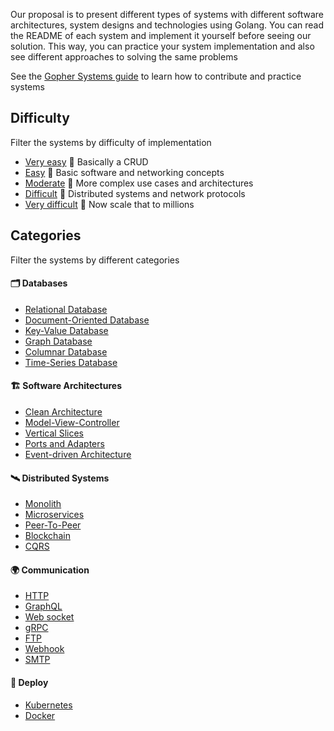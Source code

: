 Our proposal is to present different types of systems with different software architectures, system designs and technologies using Golang.
You can read the README of each system and implement it yourself before seeing our solution. This way, you can practice your system implementation
and also see different approaches to solving the same problems

See the [Gopher Systems guide](https://github.com/gopher-systems/guide) to learn how to contribute and practice systems

## Difficulty

Filter the systems by difficulty of implementation

- [Very easy](https://github.com/orgs/gopher-systems/repositories?q=topic:very-easy) 🦎 Basically a CRUD
- [Easy](https://github.com/orgs/gopher-systems/repositories?q=topic:easy) 🐢 Basic software and networking concepts
- [Moderate](https://github.com/orgs/gopher-systems/repositories?q=topic:moderate) 🐸 More complex use cases and architectures
- [Difficult](https://github.com/orgs/gopher-systems/repositories?q=topic:difficult) 🐊 Distributed systems and network protocols
- [Very difficult](https://github.com/orgs/gopher-systems/repositories?q=topic:very-difficult) 🦖 Now scale that to millions

## Categories

Filter the systems by different categories

#### 🗂️ Databases

- [Relational Database](https://github.com/orgs/gopher-systems/repositories?q=topic:relational-db)
- [Document-Oriented Database](https://github.com/orgs/gopher-systems/repositories?q=topic:document-db)
- [Key-Value Database](https://github.com/orgs/gopher-systems/repositories?q=topic:key-value-db)
- [Graph Database](https://github.com/orgs/gopher-systems/repositories?q=topic:graph-db)
- [Columnar Database](https://github.com/orgs/gopher-systems/repositories?q=topic:columnar-db)
- [Time-Series Database](https://github.com/orgs/gopher-systems/repositories?q=topic:time-series-db)

#### 🏗️ Software Architectures

- [Clean Architecture](https://github.com/orgs/gopher-systems/repositories?q=topic:clean-architecture)
- [Model-View-Controller](https://github.com/orgs/gopher-systems/repositories?q=topic:model-view-controller)
- [Vertical Slices](https://github.com/orgs/gopher-systems/repositories?q=topic:vertical-slices)
- [Ports and Adapters](https://github.com/orgs/gopher-systems/repositories?q=topic:ports-and-adapters)
- [Event-driven Architecture](https://github.com/orgs/gopher-systems/repositories?q=topic:event-driven-architecture)

#### 🛰️ Distributed Systems

- [Monolith](https://github.com/orgs/gopher-systems/repositories?q=topic:monolith)
- [Microservices](https://github.com/orgs/gopher-systems/repositories?q=topic:microservices)
- [Peer-To-Peer](https://github.com/orgs/gopher-systems/repositories?q=topic:peer-to-peer)
- [Blockchain](https://github.com/orgs/gopher-systems/repositories?q=topic:blockchain)
- [CQRS](https://github.com/orgs/gopher-systems/repositories?q=topic:cqrs)

#### 🌍 Communication

- [HTTP](https://github.com/orgs/gopher-systems/repositories?q=topic:http)
- [GraphQL](https://github.com/orgs/gopher-systems/repositories?q=topic:graphql)
- [Web socket](https://github.com/orgs/gopher-systems/repositories?q=topic:websocket)
- [gRPC](https://github.com/orgs/gopher-systems/repositories?q=topic:grpc)
- [FTP](https://github.com/orgs/gopher-systems/repositories?q=topic:ftp)
- [Webhook](https://github.com/orgs/gopher-systems/repositories?q=topic:webhook)
- [SMTP](https://github.com/orgs/gopher-systems/repositories?q=topic:smtp)

#### 🚀 Deploy

- [Kubernetes](https://github.com/orgs/gopher-systems/repositories?q=topic:kubernetes)
- [Docker](https://github.com/orgs/gopher-systems/repositories?q=topic:docker)
